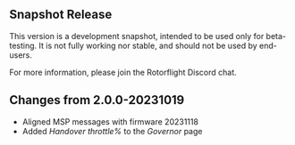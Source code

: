 ## Snapshot Release

This version is a development snapshot, intended to be used only for beta-testing.
It is not fully working nor stable, and should not be used by end-users.

For more information, please join the Rotorflight Discord chat.

## Changes from 2.0.0-20231019

- Aligned MSP messages with firmware 20231118
- Added *Handover throttle%* to the *Governor* page